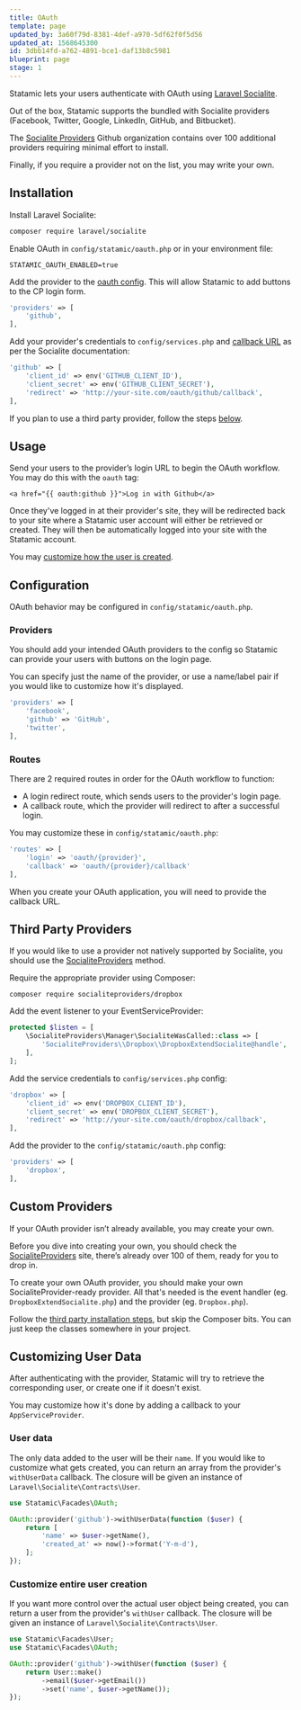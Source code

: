 ```yaml
---
title: OAuth
template: page
updated_by: 3a60f79d-8381-4def-a970-5df62f0f5d56
updated_at: 1568645300
id: 3dbb14fd-a762-4891-bce1-daf13b8c5981
blueprint: page
stage: 1
---
```

Statamic lets your users authenticate with OAuth using [Laravel Socialite](https://github.com/laravel/socialite).

Out of the box, Statamic supports the bundled with Socialite providers (Facebook, Twitter, Google, LinkedIn, GitHub, and Bitbucket).

The [Socialite Providers][socialite-providers] Github organization contains over 100 additional providers requiring minimal effort to install.

Finally, if you require a provider not on the list, you may write your own.

## Installation

Install Laravel Socialite:

``` bash
composer require laravel/socialite
```

Enable OAuth in `config/statamic/oauth.php` or in your environment file:

``` .env
STATAMIC_OAUTH_ENABLED=true
```

Add the provider to the [oauth config](#configuration). This will allow Statamic to add buttons to the CP login form.

``` php
'providers' => [
    'github',
],
```

Add your provider's credentials to `config/services.php` and [callback URL](#routes) as per the Socialite documentation:

``` php
'github' => [
    'client_id' => env('GITHUB_CLIENT_ID'),
    'client_secret' => env('GITHUB_CLIENT_SECRET'),
    'redirect' => 'http://your-site.com/oauth/github/callback',
],
```

If you plan to use a third party provider, follow the steps [below](#third-party-providers).

## Usage

Send your users to the provider’s login URL to begin the OAuth workflow. You may do this with the `oauth` tag:

```
<a href="{{ oauth:github }}">Log in with Github</a>
```

Once they've logged in at their provider's site, they will be redirected back to your site where a Statamic user account will either be retrieved or created.
They will then be automatically logged into your site with the Statamic account.

You may [customize how the user is created](#customizing-user-data).


## Configuration

OAuth behavior may be configured in `config/statamic/oauth.php`.

### Providers

You should add your intended OAuth providers to the config so Statamic can provide your users with buttons on the login page.

You can specify just the name of the provider, or use a name/label pair if you would like to customize how it's displayed.

``` php
'providers' => [
    'facebook',
    'github' => 'GitHub',
    'twitter',
],
```

### Routes

There are 2 required routes in order for the OAuth workflow to function:
  - A login redirect route, which sends users to the provider's login page.
  - A callback route, which the provider will redirect to after a successful login.

You may customize these in `config/statamic/oauth.php`:

``` php
'routes' => [
    'login' => 'oauth/{provider}',
    'callback' => 'oauth/{provider}/callback'
],
```

When you create your OAuth application, you will need to provide the callback URL.

## Third Party Providers

If you would like to use a provider not natively supported by Socialite, you should use the [SocialiteProviders][socialite-providers] method.

Require the appropriate provider using Composer:

```
composer require socialiteproviders/dropbox
```

Add the event listener to your EventServiceProvider:

``` php
protected $listen = [
    \SocialiteProviders\Manager\SocialiteWasCalled::class => [
        'SocialiteProviders\\Dropbox\\DropboxExtendSocialite@handle',
    ],
];
```

Add the service credentials to `config/services.php` config:

``` php
'dropbox' => [
    'client_id' => env('DROPBOX_CLIENT_ID'),
    'client_secret' => env('DROPBOX_CLIENT_SECRET'),
    'redirect' => 'http://your-site.com/oauth/dropbox/callback',
],
```

Add the provider to the `config/statamic/oauth.php` config:

``` php
'providers' => [
    'dropbox',
],
```

## Custom Providers

If your OAuth provider isn’t already available, you may create your own.

Before you dive into creating your own, you should check the [SocialiteProviders][socialite-providers] site, there’s already over 100 of them, ready for you to drop in.

To create your own OAuth provider, you should make your own SocialiteProvider-ready provider. All that's needed is the event handler (eg. `DropboxExtendSocialite.php`) and the provider (eg. `Dropbox.php`).

Follow the [third party installation steps](#third-party-providers), but skip the Composer bits. You can just keep the classes somewhere in your project.

## Customizing User Data

After authenticating with the provider, Statamic will try to retrieve the corresponding user, or create one if it doesn't exist.

You may customize how it's done by adding a callback to your `AppServiceProvider`.

### User data

The only data added to the user will be their `name`. If you would like to customize what gets created, you can return an array from the provider's `withUserData` callback. The closure will be given an instance of `Laravel\Socialite\Contracts\User`.

``` php
use Statamic\Facades\OAuth;

OAuth::provider('github')->withUserData(function ($user) {
    return [
        'name' => $user->getName(),
        'created_at' => now()->format('Y-m-d'),
    ];
});
```

### Customize entire user creation

If you want more control over the actual user object being created, you can return a user from the provider's `withUser` callback. The closure will be given an instance of `Laravel\Socialite\Contracts\User`.

``` php
use Statamic\Facades\User;
use Statamic\Facades\OAuth;

OAuth::provider('github')->withUser(function ($user) {
    return User::make()
        ->email($user->getEmail())
        ->set('name', $user->getName());
});
```

[socialite-providers]: https://socialiteproviders.netlify.com/
